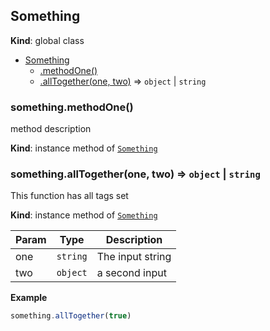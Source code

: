 <a name="Something"></a>
## Something
**Kind**: global class  

* [Something](#Something)
    * [.methodOne()](#Something+methodOne)
    * [.allTogether(one, two)](#Something+allTogether) ⇒ `object` | `string`


<a name="Something+methodOne"></a>
### something.methodOne()
method description

**Kind**: instance method of [`Something`](#Something)


<a name="Something+allTogether"></a>
### something.allTogether(one, two) ⇒ `object` | `string`
This function has all tags set

**Kind**: instance method of [`Something`](#Something)  

| Param | Type     | Description      |
| ----- | -------- | ---------------- |
| one   | `string` | The input string |
| two   | `object` | a second input   |


**Example**
```js
something.allTogether(true)
```


